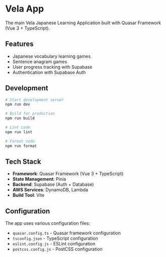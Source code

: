# Vela App

The main Vela Japanese Learning Application built with Quasar Framework (Vue 3 + TypeScript).

## Features

- Japanese vocabulary learning games
- Sentence anagram games
- User progress tracking with Supabase
- Authentication with Supabase Auth

## Development

```bash
# Start development server
npm run dev

# Build for production
npm run build

# Lint code
npm run lint

# Format code
npm run format
```

## Tech Stack

- **Framework**: Quasar Framework (Vue 3 + TypeScript)
- **State Management**: Pinia
- **Backend**: Supabase (Auth + Database)
- **AWS Services**: DynamoDB, Lambda
- **Build Tool**: Vite

## Configuration

The app uses various configuration files:

- `quasar.config.ts` - Quasar framework configuration
- `tsconfig.json` - TypeScript configuration
- `eslint.config.js` - ESLint configuration
- `postcss.config.js` - PostCSS configuration
